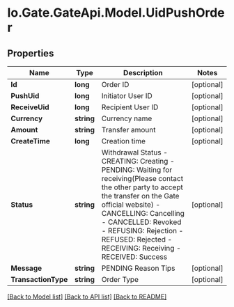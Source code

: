 
# Io.Gate.GateApi.Model.UidPushOrder

## Properties

Name | Type | Description | Notes
------------ | ------------- | ------------- | -------------
**Id** | **long** | Order ID | [optional] 
**PushUid** | **long** | Initiator User ID | [optional] 
**ReceiveUid** | **long** | Recipient User ID | [optional] 
**Currency** | **string** | Currency name | [optional] 
**Amount** | **string** | Transfer amount | [optional] 
**CreateTime** | **long** | Creation time | [optional] 
**Status** | **string** | Withdrawal Status  - CREATING: Creating - PENDING: Waiting for receiving(Please contact the other party to accept the transfer on the Gate official website) - CANCELLING: Cancelling - CANCELLED: Revoked - REFUSING: Rejection - REFUSED: Rejected - RECEIVING: Receiving - RECEIVED: Success | [optional] 
**Message** | **string** | PENDING Reason Tips | [optional] 
**TransactionType** | **string** | Order Type | [optional] 

[[Back to Model list]](../README.md#documentation-for-models)
[[Back to API list]](../README.md#documentation-for-api-endpoints)
[[Back to README]](../README.md)

